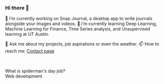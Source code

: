 ### Hi there 👋

🔭 I’m currently working on Snap Journal, a desktop app to write journals alongside your images and videos.
🌱 I’m currently learning Deep Learning, Machine Learning for Finance, Time Series analysis, and Unsupervised learning at UT Austin.

💬 Ask me about my projects, job aspirations or even the weather.
📫 How to reach me: [Contact page](https://amrit.blog/contact)

<br>
<br>
What is spiderman's day job? <br>Web development
